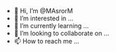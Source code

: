 - 👋 Hi, I’m @MAsrorM
- 👀 I’m interested in ...
- 🌱 I’m currently learning ...
- 💞️ I’m looking to collaborate on ...
- 📫 How to reach me ...

<!---
MAsrorM/MAsrorM is a ✨ special ✨ repository because its `README.md` (this file) appears on your GitHub profile.
You can click the Preview link to take a look at your changes.
--->
